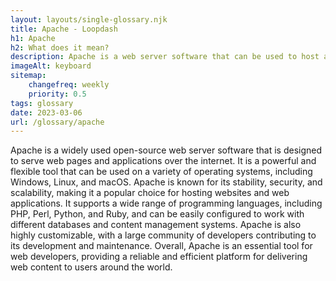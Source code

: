 ```yaml
--- 
layout: layouts/single-glossary.njk
title: Apache - Loopdash
h1: Apache
h2: What does it mean?
description: Apache is a web server software that can be used to host and serve WordPress websites.
imageAlt: keyboard
sitemap:
	changefreq: weekly
	priority: 0.5
tags: glossary
date: 2023-03-06
url: /glossary/apache
---
```


Apache is a widely used open-source web server software that is designed to serve web pages and applications over the internet. It is a powerful and flexible tool that can be used on a variety of operating systems, including Windows, Linux, and macOS. Apache is known for its stability, security, and scalability, making it a popular choice for hosting websites and web applications. It supports a wide range of programming languages, including PHP, Perl, Python, and Ruby, and can be easily configured to work with different databases and content management systems. Apache is also highly customizable, with a large community of developers contributing to its development and maintenance. Overall, Apache is an essential tool for web developers, providing a reliable and efficient platform for delivering web content to users around the world.
